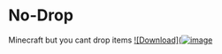 # No-Drop
Minecraft but you cant drop items
[![Download](![image](https://user-images.githubusercontent.com/78253459/121712899-ddb18c00-caf9-11eb-92ed-1f6f58e3e4da.png)]()

